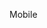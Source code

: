 Mobile 





<!--stackedit_data:
eyJwcm9wZXJ0aWVzIjoicHVibGlzaGVkOiBmYWxzZVxuIiwiaG
lzdG9yeSI6WzQ0NzMxNDU5MSwxMTExNTI1Nzg0LC0xMzQ5NzEw
NjQ1LDQ0NDcwMDEzXX0=
-->